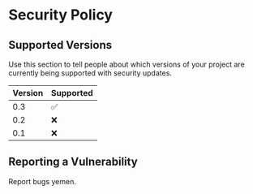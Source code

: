 # Security Policy

## Supported Versions

Use this section to tell people about which versions of your project are
currently being supported with security updates.

| Version | Supported          |
| ------- | ------------------ |
| 0.3     | :white_check_mark: |
| 0.2     | :x:                |
| 0.1     | :x:                |
## Reporting a Vulnerability

Report bugs yemen.
